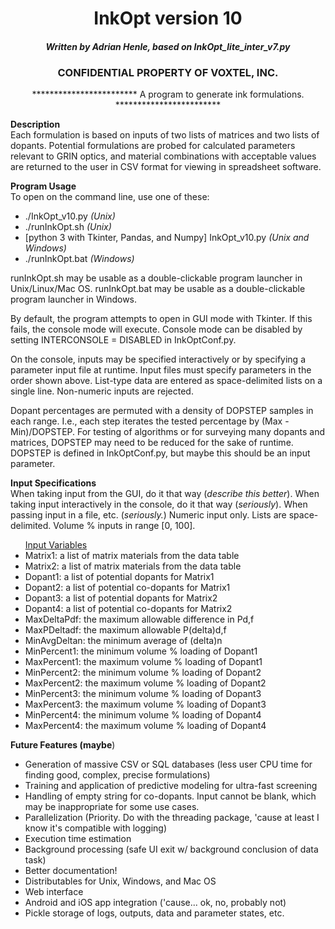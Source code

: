 <center><h1>InkOpt version 10</h1>

<h4><i>Written by Adrian Henle, based on InkOpt_lite_inter_v7.py</i></h4>

<h3>CONFIDENTIAL PROPERTY OF VOXTEL, INC.</h3>

************************ A program to generate ink formulations. ************************</center>

<strong>Description</strong><br>
Each formulation is based on inputs of two lists of matrices and two lists of dopants.  Potential
formulations are probed for calculated parameters relevant to GRIN optics, and material
combinations with acceptable values are returned to the user in CSV format for viewing in
spreadsheet software.

<strong>Program Usage</strong><br>
To open on the command line, use one of these:
<ul>
	<li>./InkOpt_v10.py <i>(Unix)</i></li>
	<li>./runInkOpt.sh <i>(Unix)</i></li>
	<li>[python 3 with Tkinter, Pandas, and Numpy] InkOpt_v10.py <i>(Unix and Windows)</i></li>
	<li>./runInkOpt.bat <i>(Windows)</i></li>
</ul>
runInkOpt.sh may be usable as a double-clickable program launcher in Unix/Linux/Mac OS.
runInkOpt.bat may be usable as a double-clickable program launcher in Windows.

By default, the program attempts to open in GUI mode with Tkinter.  If this fails, the console mode will execute.
Console mode can be disabled by setting INTERCONSOLE = DISABLED in InkOptConf.py.

On the console, inputs may be specified interactively or by specifying a parameter input file at runtime.
Input files must specify parameters in the order shown above. List-type data are entered
as space-delimited lists on a single line.  Non-numeric inputs are rejected.
	
Dopant percentages are permuted with a density of DOPSTEP samples in each range.  I.e., each step iterates the tested percentage
by (Max - Min)/DOPSTEP.  For testing of algorithms or for surveying many dopants and matrices, DOPSTEP may need to be reduced for
the sake of runtime.  DOPSTEP is defined in InkOptConf.py, but maybe this should be an input parameter.

<strong>Input Specifications</strong><br>
When taking input from the GUI, do it that way (<i>describe this better</i>).  When taking input interactively in the console, do
it that way (<i>seriously</i>).  When passing input in a file, etc. (<i>seriously.</i>)  Numeric input only.  Lists are space-
delimited.  Volume % inputs in range [0, 100].
<ul>
<u>Input Variables</u>
	<li>Matrix1:		a list of matrix materials from the data table</li>
	<li>Matrix2:		a list of matrix materials from the data table</li>
	<li>Dopant1:		a list of potential dopants for Matrix1</li>
	<li>Dopant2:		a list of potential co-dopants for Matrix1</li>
	<li>Dopant3:		a list of potential dopants for Matrix2</li>
	<li>Dopant4:		a list of potential co-dopants for Matrix2</li>
	<li>MaxDeltaPdf:	the maximum allowable difference in Pd,f</li>
	<li>MaxPDeltadf:	the maximum allowable P(delta)d,f</li>
	<li>MinAvgDeltan:	the minimum average of (delta)n</li>
	<li>MinPercent1:	the minimum volume % loading of Dopant1</li>
	<li>MaxPercent1:	the maximum volume % loading of Dopant1</li>
	<li>MinPercent2:	the minimum volume % loading of Dopant2</li>
	<li>MaxPercent2:	the maximum volume % loading of Dopant2</li>
	<li>MinPercent3:	the minimum volume % loading of Dopant3</li>
	<li>MaxPercent3:	the maximum volume % loading of Dopant3</li>
	<li>MinPercent4:	the minimum volume % loading of Dopant4</li>
	<li>MaxPercent4:	the maximum volume % loading of Dopant4</li>
</ul>

<strong>Future Features (maybe</strong>)
<ul>
	<li>Generation of massive CSV or SQL databases (less user CPU time for finding good, complex, precise formulations)</li>
	<li>Training and application of predictive modeling for ultra-fast screening</li>
	<li>Handling of empty string for co-dopants.  Input cannot be blank, which may be inappropriate for some use cases.</li>
	<li>Parallelization (Priority. Do with the threading package, 'cause at least I know it's compatible with logging)</li>
	<li>Execution time estimation</li>
	<li>Background processing (safe UI exit w/ background conclusion of data task)</li>
	<li>Better documentation!</li>
	<li>Distributables for Unix, Windows, and Mac OS</li>
	<li>Web interface</li>
	<li>Android and iOS app integration ('cause... ok, no, probably not)</li>
	<li>Pickle storage of logs, outputs, data and parameter states, etc.</li>
</ul>

